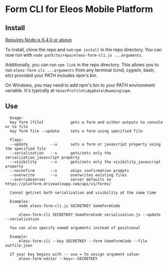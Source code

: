 
# Form CLI for Eleos Mobile Platform

## Install

[Requires Node.js 6.4.0 or above](https://nodejs.org/en/download/)

To install, clone the repo and run `npm install` in the repo directory. You can now run with `node path/to/repo/eleos-form-cli.js ...arguments`.

Additionally, you can run `npm link` in the repo directory. This allows you to run `eleos-form-cli ...arguments` from any terminal (cmd, cygwin, bash, etc) provided your PATH includes npm's bin. 

On Windows, you may need to add npm's bin to your PATH environment variable. It's typically at `%UserProfile%\AppData\Roaming\npm`.

## Use

```
  Usage:
  key form [file]            gets a form and either outputs to console or to file
  key form file --update     sets a form using specified file

  Flags:
  --update          --u      sets a form or javascript property using the specified file
  --serialization   --s      gets/sets only the serialization_javascript property
  --visibility      --v      gets/sets only the visibility_javascript property
  --noconfirm       --n      skips confirmation prompts
  --overwrite       --o      overwrites existing files
  --overrideserver           server defaults to https://platform.driveaxleapp.com/api/v1/forms/

  Cannot get/set both serialization and visibility at the same time

  Examples:
      node eleos-form-cli.js SECRETKEY SomeFormCode

      eleos-form-cli SECRETKEY SomeFormCode serialization.js --update --serialization

  You can also specify named arguments instead of positional

  Example:
      eleos-form-cli --key SECRETKEY --form SomeFormCode --file outfile.json

  If your key begins with -- use = to assign argument value:
      eleos-form-editor --key=--SECRETKEY
```
